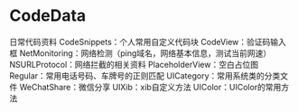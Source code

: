 # CodeData
日常代码资料
CodeSnippets：个人常用自定义代码块
CodeView：验证码输入框
NetMonitoring：网络检测（ping域名，网络基本信息，测试当前网速）
NSURLProtocol：网络拦截的相关资料
PlaceholderView：空白占位图
Regular：常用电话号码、车牌号的正则匹配
UICategory：常用系统类的分类文件
WeChatShare：微信分享
UIXib：xib自定义方法
UIColor：UIColor的常用方法
